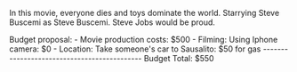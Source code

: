 In this movie, everyone dies and toys dominate the world. Starrying Steve Buscemi as Steve Buscemi. Steve Jobs would be proud.


Budget proposal:
    - Movie production costs:        $500
    - Filming: Using Iphone camera:  $0
    - Location: Take someone's car
        to Sausalito:                $50 for gas
    --------------------------------------------
    Budget Total:                    $550